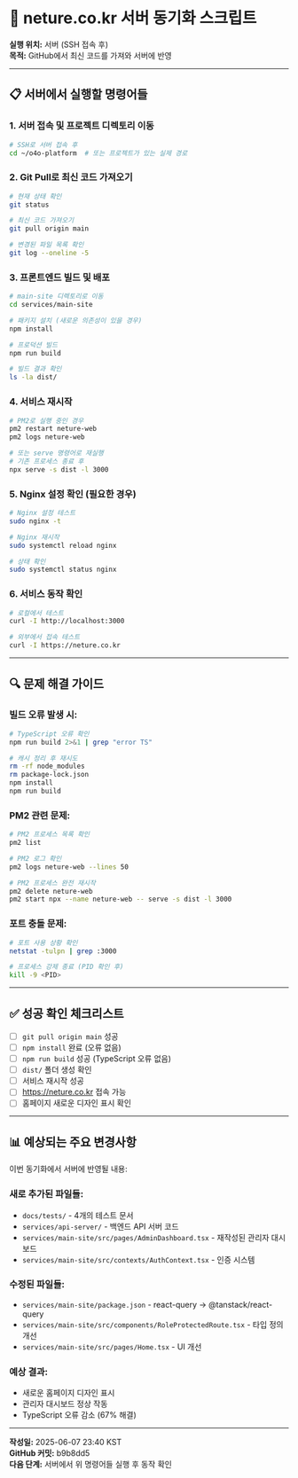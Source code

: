 # 🔄 neture.co.kr 서버 동기화 스크립트

**실행 위치:** 서버 (SSH 접속 후)  
**목적:** GitHub에서 최신 코드를 가져와 서버에 반영

---

## 📋 서버에서 실행할 명령어들

### 1. 서버 접속 및 프로젝트 디렉토리 이동
```bash
# SSH로 서버 접속 후
cd ~/o4o-platform  # 또는 프로젝트가 있는 실제 경로
```

### 2. Git Pull로 최신 코드 가져오기
```bash
# 현재 상태 확인
git status

# 최신 코드 가져오기
git pull origin main

# 변경된 파일 목록 확인
git log --oneline -5
```

### 3. 프론트엔드 빌드 및 배포
```bash
# main-site 디렉토리로 이동
cd services/main-site

# 패키지 설치 (새로운 의존성이 있을 경우)
npm install

# 프로덕션 빌드
npm run build

# 빌드 결과 확인
ls -la dist/
```

### 4. 서비스 재시작
```bash
# PM2로 실행 중인 경우
pm2 restart neture-web
pm2 logs neture-web

# 또는 serve 명령어로 재실행
# 기존 프로세스 종료 후
npx serve -s dist -l 3000
```

### 5. Nginx 설정 확인 (필요한 경우)
```bash
# Nginx 설정 테스트
sudo nginx -t

# Nginx 재시작
sudo systemctl reload nginx

# 상태 확인
sudo systemctl status nginx
```

### 6. 서비스 동작 확인
```bash
# 로컬에서 테스트
curl -I http://localhost:3000

# 외부에서 접속 테스트
curl -I https://neture.co.kr
```

---

## 🔍 문제 해결 가이드

### 빌드 오류 발생 시:
```bash
# TypeScript 오류 확인
npm run build 2>&1 | grep "error TS"

# 캐시 정리 후 재시도
rm -rf node_modules
rm package-lock.json
npm install
npm run build
```

### PM2 관련 문제:
```bash
# PM2 프로세스 목록 확인
pm2 list

# PM2 로그 확인
pm2 logs neture-web --lines 50

# PM2 프로세스 완전 재시작
pm2 delete neture-web
pm2 start npx --name neture-web -- serve -s dist -l 3000
```

### 포트 충돌 문제:
```bash
# 포트 사용 상황 확인
netstat -tulpn | grep :3000

# 프로세스 강제 종료 (PID 확인 후)
kill -9 <PID>
```

---

## ✅ 성공 확인 체크리스트

- [ ] `git pull origin main` 성공
- [ ] `npm install` 완료 (오류 없음)
- [ ] `npm run build` 성공 (TypeScript 오류 없음)
- [ ] `dist/` 폴더 생성 확인
- [ ] 서비스 재시작 성공
- [ ] https://neture.co.kr 접속 가능
- [ ] 홈페이지 새로운 디자인 표시 확인

---

## 📊 예상되는 주요 변경사항

이번 동기화에서 서버에 반영될 내용:

### 새로 추가된 파일들:
- `docs/tests/` - 4개의 테스트 문서
- `services/api-server/` - 백엔드 API 서버 코드
- `services/main-site/src/pages/AdminDashboard.tsx` - 재작성된 관리자 대시보드
- `services/main-site/src/contexts/AuthContext.tsx` - 인증 시스템

### 수정된 파일들:
- `services/main-site/package.json` - react-query → @tanstack/react-query
- `services/main-site/src/components/RoleProtectedRoute.tsx` - 타입 정의 개선
- `services/main-site/src/pages/Home.tsx` - UI 개선

### 예상 결과:
- 새로운 홈페이지 디자인 표시
- 관리자 대시보드 정상 작동
- TypeScript 오류 감소 (67% 해결)

---

**작성일:** 2025-06-07 23:40 KST  
**GitHub 커밋:** b9b8dd5  
**다음 단계:** 서버에서 위 명령어들 실행 후 동작 확인
